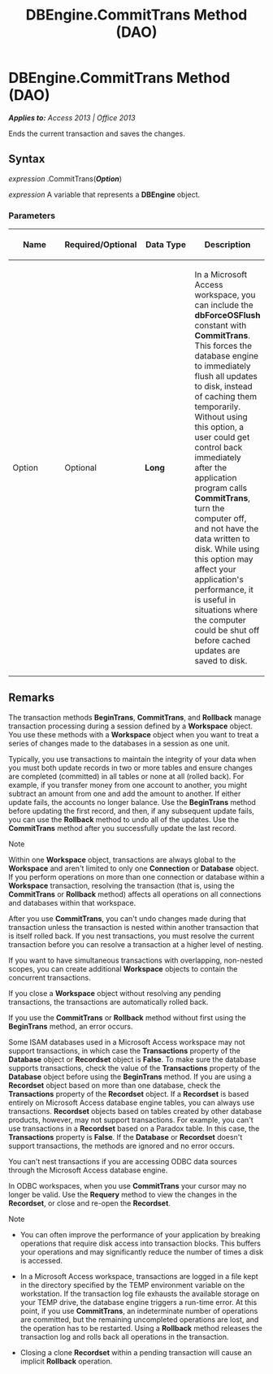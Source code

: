 ﻿---
title: DBEngine.CommitTrans Method (DAO)
TOCTitle: CommitTrans Method
ms:assetid: 0c9d345f-13ff-7fe6-789d-fbdb43fa54b8
ms:mtpsurl: https://msdn.microsoft.com/en-us/library/Ff845171(v=office.15)
ms:contentKeyID: 48543197
ms.date: 09/18/2015
mtps_version: v=office.15
---

# DBEngine.CommitTrans Method (DAO)


_**Applies to:** Access 2013 | Office 2013_

Ends the current transaction and saves the changes.

## Syntax

*expression* .CommitTrans(***Option***)

*expression* A variable that represents a **DBEngine** object.

### Parameters

<table>
<colgroup>
<col style="width: 25%" />
<col style="width: 25%" />
<col style="width: 25%" />
<col style="width: 25%" />
</colgroup>
<thead>
<tr class="header">
<th><p>Name</p></th>
<th><p>Required/Optional</p></th>
<th><p>Data Type</p></th>
<th><p>Description</p></th>
</tr>
</thead>
<tbody>
<tr class="odd">
<td><p>Option</p></td>
<td><p>Optional</p></td>
<td><p><strong>Long</strong></p></td>
<td><p>In a Microsoft Access workspace, you can include the <strong>dbForceOSFlush</strong> constant with <strong>CommitTrans</strong>. This forces the database engine to immediately flush all updates to disk, instead of caching them temporarily. Without using this option, a user could get control back immediately after the application program calls <strong>CommitTrans</strong>, turn the computer off, and not have the data written to disk. While using this option may affect your application's performance, it is useful in situations where the computer could be shut off before cached updates are saved to disk.</p></td>
</tr>
</tbody>
</table>


## Remarks

The transaction methods **BeginTrans**, **CommitTrans**, and **Rollback** manage transaction processing during a session defined by a **Workspace** object. You use these methods with a **Workspace** object when you want to treat a series of changes made to the databases in a session as one unit.

Typically, you use transactions to maintain the integrity of your data when you must both update records in two or more tables and ensure changes are completed (committed) in all tables or none at all (rolled back). For example, if you transfer money from one account to another, you might subtract an amount from one and add the amount to another. If either update fails, the accounts no longer balance. Use the **BeginTrans** method before updating the first record, and then, if any subsequent update fails, you can use the **Rollback** method to undo all of the updates. Use the **CommitTrans** method after you successfully update the last record.


> [!NOTE]
> <P>Within one <STRONG>Workspace</STRONG> object, transactions are always global to the <STRONG>Workspace</STRONG> and aren't limited to only one <STRONG>Connection</STRONG> or <STRONG>Database</STRONG> object. If you perform operations on more than one connection or database within a <STRONG>Workspace</STRONG> transaction, resolving the transaction (that is, using the <STRONG>CommitTrans</STRONG> or <STRONG>Rollback</STRONG> method) affects all operations on all connections and databases within that workspace.</P>



After you use **CommitTrans**, you can't undo changes made during that transaction unless the transaction is nested within another transaction that is itself rolled back. If you nest transactions, you must resolve the current transaction before you can resolve a transaction at a higher level of nesting.

If you want to have simultaneous transactions with overlapping, non-nested scopes, you can create additional **Workspace** objects to contain the concurrent transactions.

If you close a **Workspace** object without resolving any pending transactions, the transactions are automatically rolled back.

If you use the **CommitTrans** or **Rollback** method without first using the **BeginTrans** method, an error occurs.

Some ISAM databases used in a Microsoft Access workspace may not support transactions, in which case the **Transactions** property of the **Database** object or **Recordset** object is **False**. To make sure the database supports transactions, check the value of the **Transactions** property of the **Database** object before using the **BeginTrans** method. If you are using a **Recordset** object based on more than one database, check the **Transactions** property of the **Recordset** object. If a **Recordset** is based entirely on Microsoft Access database engine tables, you can always use transactions. **Recordset** objects based on tables created by other database products, however, may not support transactions. For example, you can't use transactions in a **Recordset** based on a Paradox table. In this case, the **Transactions** property is **False**. If the **Database** or **Recordset** doesn't support transactions, the methods are ignored and no error occurs.

You can't nest transactions if you are accessing ODBC data sources through the Microsoft Access database engine.

In ODBC workspaces, when you use **CommitTrans** your cursor may no longer be valid. Use the **Requery** method to view the changes in the **Recordset**, or close and re-open the **Recordset**.


> [!NOTE]
> <UL>
> <LI>
> <P>You can often improve the performance of your application by breaking operations that require disk access into transaction blocks. This buffers your operations and may significantly reduce the number of times a disk is accessed.</P>
> <LI>
> <P>In a Microsoft Access workspace, transactions are logged in a file kept in the directory specified by the TEMP environment variable on the workstation. If the transaction log file exhausts the available storage on your TEMP drive, the database engine triggers a run-time error. At this point, if you use <STRONG>CommitTrans</STRONG>, an indeterminate number of operations are committed, but the remaining uncompleted operations are lost, and the operation has to be restarted. Using a <STRONG>Rollback</STRONG> method releases the transaction log and rolls back all operations in the transaction.</P>
> <LI>
> <P>Closing a clone <STRONG>Recordset</STRONG> within a pending transaction will cause an implicit <STRONG>Rollback</STRONG> operation.</P></LI></UL>


